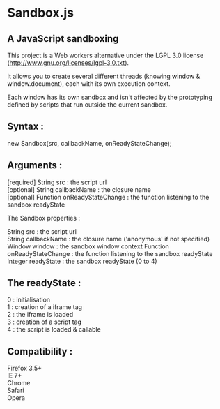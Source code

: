 Sandbox.js
==========

A JavaScript sandboxing
-----------------------

This project is a Web workers alternative under the LGPL 3.0 license (http://www.gnu.org/licenses/lgpl-3.0.txt).

It allows you to create several different threads (knowing window & window.document), each with its own execution context.

Each window has its own sandbox and isn't affected by the prototyping defined by scripts that run outside the current sandbox.


Syntax :
--------

new Sandbox(src, callbackName, onReadyStateChange);


Arguments :
-----------

[required] String src : the script url<br />
[optional] String callbackName : the closure name<br />
[optional] Function onReadyStateChange : the function listening to the sandbox readyState


The Sandbox properties :

String src : the script url<br />
String callbackName : the closure name ('anonymous' if not specified)<br />
Window window : the sandbox window context
Function onReadyStateChange : the function listening to the sandbox readyState<br />
Integer readyState : the sandbox readyState (0 to 4)


The readyState :
----------------

0 : initialisation<br />
1 : creation of a iframe tag<br />
2 : the iframe is loaded<br />
3 : creation of a script tag<br />
4 : the script is loaded & callable


Compatibility :
---------------

Firefox 3.5+<br />
IE 7+<br />
Chrome<br />
Safari<br />
Opera<br />